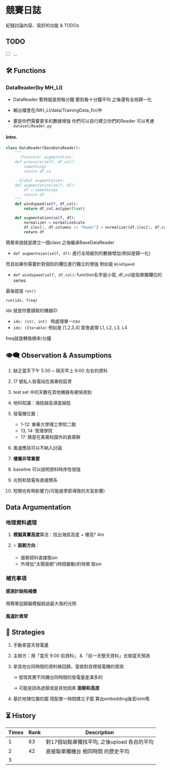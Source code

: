 # 競賽日誌
紀錄討論內容、寫好的功能 & TODOs

## TODO
- [ ]  ...


## 🛠️ Functions
### DataReader(by MH_LI)
* DataReader 暫時就是把每分鐘 壓到每十分鐘平均 之後還有全局歸一化

* 輸出檔會在/MH_LI/data/TrainingData_fin/中

* 要是你們需要更多的數據增強 你們可以自行建立你們的Reader 可以考慮`dataset/Reader.py`

#### Intro.
```python
class DataReader(BaseDataReader):
    """
    - 'Pressure' augmentation:
    def pressure(self, df_col):
        somethings
        return df_co

    - Global augmentation:
    def augmentation(self, df):
        df = somethings
        return df
    """
    def windspeed(self, df_col):
        return df_col.astype(float)

    def augmentation(self, df):
        normalizer = normalizeScale
        df.iloc[:, df.columns != "Power"] = normalizer(df.iloc[:, df.columns != "Power"])
        return df
```
簡單來說就是建立一個class 之後繼承BaseDataReader
* `def augmentaion(self, df)`: 進行全局級別的數據增加(例如是歸一化)

而且如果你需要針對個別的欄位進行獨立的增強
例如是 `WindSpeed`
* `def windspeed(self, df_col)`: function名字是小寫, df_col是指單獨欄位的series

最後就是 `run()`
``` python
run(idx, freq)
```
idx 就是你要讀取的機器ID
* `idx: (str, int) ` 時處理單一csv
* `idx: (Iterable)` 例如是 [1,2,3,4] 那會處理 L1, L2, L3, L4

freq就是轉換頻率/分鐘

## 👁️‍🗨️ Observation & Assumptions
1. 缺乏當天下午 5:30 ~ 隔天早上 6:00 左右的資料
2. 17 號私人發電站在美崙校區旁
3. test set 中的天數在其他機器有被偵測到
4. 地科知識：海拔越高濕度越低
5. 發電機位置：

    * 1-12: 東華大學理工學院二館
    * 13, 14: 管理學院
    * 17: 猜是在美崙校園外的倉庫群
6. 風速應該可以不納入討論
7. **樓層非常重要**
8. baseline 可以說明資料時序性很強
9. 光照和發電有直接關系
10. 短期也有稍影響力(可能是季節導致的天氣影響)

## Data Argumentation
### 地理資料處理
1. **模擬真實高度**算法：找出海拔高度 + 樓高* 4m
2. ⭐️ **面朝方向**：

    - 面朝資料直接取sin
    - 外增加"太陽面朝"(時間變動)的特徵 取sin
### 補充事項
#### 感測計缺陷補償
用簡單迴歸器模擬超過最大值的光照

#### 風速計異常

## 🚏 Strategies
1. 手動查當天發電量
2. 主辦方：用「當天 9:00 前資料」 & 「前一天整天資料」去做當天預測
3. 拿其他台同時間的資料做回歸，當做對目標發電機的預測

    → 發現其實不同機台同時間的發電量差滿多的

    → 可能是因為遮蔽或是其他因素 **面朝和高度**

4. 基於地理位置的圖 搭配單一時間建立子圖 算出embedding後丟lstm嗎

## ⏳ History
| Times        | Rank          | Description        |
| ------------ | ------------- | ------------- |
| 1 | 83  |  對17個站點單獨找平均, 之後upload 各自的平均   |
| 2 | 42  |  直接取單獨機台 相同時間 的歷史平均   |
| 3 |     |     |
